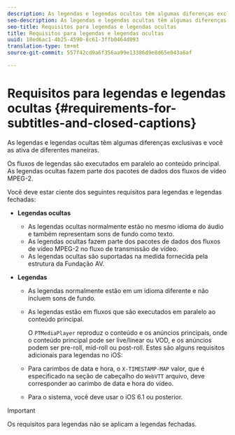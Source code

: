 ```yaml
---
description: As legendas e legendas ocultas têm algumas diferenças exclusivas e você as ativa de diferentes maneiras.
seo-description: As legendas e legendas ocultas têm algumas diferenças exclusivas e você as ativa de diferentes maneiras.
seo-title: Requisitos para legendas e legendas ocultas
title: Requisitos para legendas e legendas ocultas
uuid: 18ed6ac1-4b25-4590-8c61-3ffb0464d093
translation-type: tm+mt
source-git-commit: 557f42cd9a6f356aa99e13386d9e8d65e043a6af

---
```



# Requisitos para legendas e legendas ocultas {#requirements-for-subtitles-and-closed-captions}

As legendas e legendas ocultas têm algumas diferenças exclusivas e você as ativa de diferentes maneiras.

Os fluxos de legendas são executados em paralelo ao conteúdo principal. As legendas ocultas fazem parte dos pacotes de dados dos fluxos de vídeo MPEG-2.

Você deve estar ciente dos seguintes requisitos para legendas e legendas fechadas:

* **Legendas ocultas**

   * As legendas ocultas normalmente estão no mesmo idioma do áudio e também representam sons de fundo como texto.
   * As legendas ocultas fazem parte dos pacotes de dados dos fluxos de vídeo MPEG-2 no fluxo de transmissão de vídeo.
   * As legendas ocultas são suportadas na medida fornecida pela estrutura da Fundação AV.

* **Legendas**

   * As legendas normalmente estão em um idioma diferente e não incluem sons de fundo.
   * As legendas estão em fluxos que são executados em paralelo ao conteúdo principal.

      O `PTMediaPlayer` reproduz o conteúdo e os anúncios principais, onde o conteúdo principal pode ser live/linear ou VOD, e os anúncios podem ser pre-roll, mid-roll ou post-roll.
   Estes são alguns requisitos adicionais para legendas no iOS:

   * Para carimbos de data e hora, o `X-TIMESTAMP-MAP` valor, que é especificado na seção de cabeçalho do `WebVTT` arquivo, deve corresponder ao carimbo de data e hora do vídeo.

   * Para o sistema, você deve usar o iOS 6.1 ou posterior.


>[!IMPORTANT]
>
>Os requisitos para legendas não se aplicam a legendas fechadas.